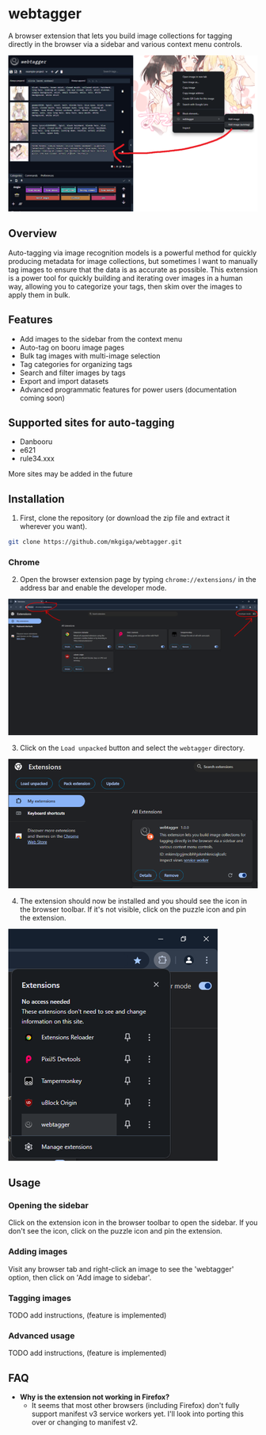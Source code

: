 # webtagger
A browser extension that lets you build image collections for tagging directly in the browser via a sidebar and various context menu controls.

![Preview screenshot](./readme/preview.png)

## Overview
Auto-tagging via image recognition models is a powerful method for quickly producing metadata for image collections, but sometimes I want to manually tag images to ensure that the data is as accurate as possible. This extension is a power tool for quickly building and iterating over images in a human way, allowing you to categorize your tags, then skim over the images to apply them in bulk.

## Features
- Add images to the sidebar from the context menu
- Auto-tag on booru image pages
- Bulk tag images with multi-image selection
- Tag categories for organizing tags
- Search and filter images by tags
- Export and import datasets
- Advanced programmatic features for power users (documentation coming soon)

## Supported sites for auto-tagging
- Danbooru
- e621
- rule34.xxx

More sites may be added in the future

## Installation

1. First, clone the repository (or download the zip file and extract it wherever you want).
```bash
git clone https://github.com/mkgiga/webtagger.git
```

### Chrome

2. Open the browser extension page by typing `chrome://extensions/` in the address bar and enable the developer mode.

![Step 2 screenshot](./readme/chrome-2.png)

3. Click on the `Load unpacked` button and select the `webtagger` directory.

![Step 3 screenshot](./readme/chrome-3.png)

4. The extension should now be installed and you should see the icon in the browser toolbar. If it's not visible, click on the puzzle icon and pin the extension.

![Screenshot showing the expected result](./readme/chrome-4.png)

## Usage

### Opening the sidebar
Click on the extension icon in the browser toolbar to open the sidebar. If you don't see the icon, click on the puzzle icon and pin the extension.
### Adding images
Visit any browser tab and right-click an image to see the 'webtagger' option, then click on 'Add image to sidebar'.
### Tagging images
TODO add instructions, (feature is implemented)
### Advanced usage
TODO add instructions, (feature is implemented)

## FAQ
- **Why is the extension not working in Firefox?**
  - It seems that most other browsers (including Firefox) don't fully support manifest v3 service workers yet. I'll look into porting this over or changing to manifest v2.